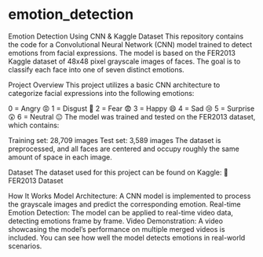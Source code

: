 # emotion_detection

Emotion Detection Using CNN & Kaggle Dataset
This repository contains the code for a Convolutional Neural Network (CNN) model trained to detect emotions from facial expressions. The model is based on the FER2013 Kaggle dataset of 48x48 pixel grayscale images of faces. The goal is to classify each face into one of seven distinct emotions.

Project Overview
This project utilizes a basic CNN architecture to categorize facial expressions into the following emotions:

0 = Angry 😡
1 = Disgust 🤢
2 = Fear 😨
3 = Happy 😄
4 = Sad 😢
5 = Surprise 😲
6 = Neutral 😐
The model was trained and tested on the FER2013 dataset, which contains:

Training set: 28,709 images
Test set: 3,589 images
The dataset is preprocessed, and all faces are centered and occupy roughly the same amount of space in each image.

Dataset
The dataset used for this project can be found on Kaggle: 🔗 FER2013 Dataset

How It Works
Model Architecture: A CNN model is implemented to process the grayscale images and predict the corresponding emotion.
Real-time Emotion Detection: The model can be applied to real-time video data, detecting emotions frame by frame.
Video Demonstration: A video showcasing the model’s performance on multiple merged videos is included. You can see how well the model detects emotions in real-world scenarios.
